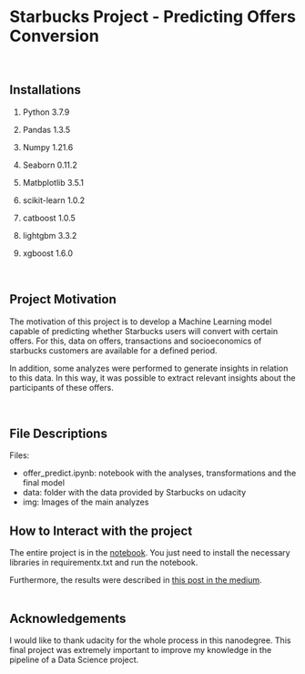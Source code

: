 # Starbucks Project - Predicting Offers Conversion
<br/>

## Installations

1. Python 3.7.9

2. Pandas 1.3.5

3. Numpy 1.21.6

4. Seaborn 0.11.2

5. Matbplotlib 3.5.1   

6. scikit-learn 1.0.2

7. catboost 1.0.5

8. lightgbm 3.3.2

9. xgboost 1.6.0
   
   <br/>

## Project Motivation

The motivation of this project is to develop a Machine Learning model capable of predicting whether Starbucks users will convert with certain offers. For this, data on offers, transactions and socioeconomics of starbucks customers are available for a defined period.   

In addition, some analyzes were performed to generate insights in relation to this data. In this way, it was possible to extract relevant insights about the participants of these offers.  
   
   <br/>

## File Descriptions

Files:
* offer_predict.ipynb: notebook with the analyses, transformations and the final model
* data: folder with the data provided by Starbucks on udacity
* img: Images of the main analyzes

## How to Interact with the project

The entire project is in the [notebook](https://github.com/tadeucbm/AnalysisStackoverflow/blob/main/notebook.ipynb). You just need to install the necessary libraries in requirementx.txt and run the notebook.   

Furthermore, the results were described in [this post in the medium](https://medium.com/@tadeucbmad/starbucks-study-case-how-to-predict-whether-your-customers-will-use-your-offers-9d97f7fcd1b1).   
<br/>

## Acknowledgements

I would like to thank udacity for the whole process in this nanodegree. This final project was extremely important to improve my knowledge in the pipeline of a Data Science project.